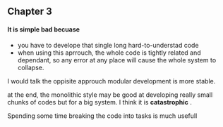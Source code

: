 ## Chapter 3 

#### It is simple bad becuase 
- you have to develope that single long hard-to-understad code
-  when using this aprrouch, the whole code is tightly related and dependant, 
so any error at any place will cause the whole system to collapse. 

I would talk the oppisite approuch modular development is more stable.

at the end, the monolithic style may be good at developing really small chunks of codes
but for a big system. I think it is **catastrophic** .

Spending some time breaking the code into tasks is much usefull